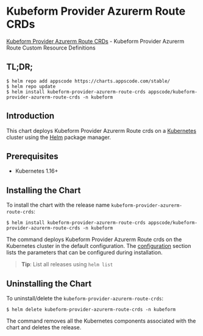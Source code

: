 # Kubeform Provider Azurerm Route CRDs

[Kubeform Provider Azurerm Route CRDs](https://github.com/kubeform) - Kubeform Provider Azurerm Route Custom Resource Definitions

## TL;DR;

```console
$ helm repo add appscode https://charts.appscode.com/stable/
$ helm repo update
$ helm install kubeform-provider-azurerm-route-crds appscode/kubeform-provider-azurerm-route-crds -n kubeform
```

## Introduction

This chart deploys Kubeform Provider Azurerm Route crds on a [Kubernetes](http://kubernetes.io) cluster using the [Helm](https://helm.sh) package manager.

## Prerequisites

- Kubernetes 1.16+

## Installing the Chart

To install the chart with the release name `kubeform-provider-azurerm-route-crds`:

```console
$ helm install kubeform-provider-azurerm-route-crds appscode/kubeform-provider-azurerm-route-crds -n kubeform
```

The command deploys Kubeform Provider Azurerm Route crds on the Kubernetes cluster in the default configuration. The [configuration](#configuration) section lists the parameters that can be configured during installation.

> **Tip**: List all releases using `helm list`

## Uninstalling the Chart

To uninstall/delete the `kubeform-provider-azurerm-route-crds`:

```console
$ helm delete kubeform-provider-azurerm-route-crds -n kubeform
```

The command removes all the Kubernetes components associated with the chart and deletes the release.


